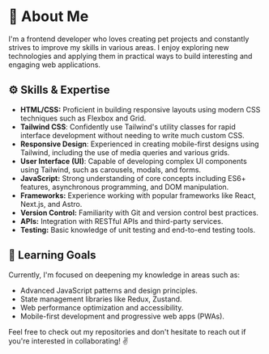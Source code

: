 # 👋 About Me

I'm a frontend developer who loves creating pet projects and constantly strives to improve my skills in various areas. 
I enjoy exploring new technologies and applying them in practical ways to build interesting and engaging web applications.

## ⚙️ Skills & Expertise

- **HTML/CSS:** Proficient in building responsive layouts using modern CSS techniques such as Flexbox and Grid.
- **Tailwind CSS**: Confidently use Tailwind's utility classes for rapid interface development without needing to write much custom CSS.
- **Responsive Design**: Experienced in creating mobile-first designs using Tailwind, including the use of media queries and various grids.
- **User Interface (UI)**: Capable of developing complex UI components using Tailwind, such as carousels, modals, and forms.
- **JavaScript:** Strong understanding of core concepts including ES6+ features, asynchronous programming, and DOM manipulation.
- **Frameworks:** Experience working with popular frameworks like React, Next.js, and Astro.
- **Version Control:** Familiarity with Git and version control best practices.
- **APIs:** Integration with RESTful APIs and third-party services.
- **Testing:** Basic knowledge of unit testing and end-to-end testing tools.

## 🎯 Learning Goals

Currently, I'm focused on deepening my knowledge in areas such as:

- Advanced JavaScript patterns and design principles.
- State management libraries like Redux, Zustand.
- Web performance optimization and accessibility.
- Mobile-first development and progressive web apps (PWAs).

Feel free to check out my repositories and don't hesitate to reach out if you're interested in collaborating! ✌️
